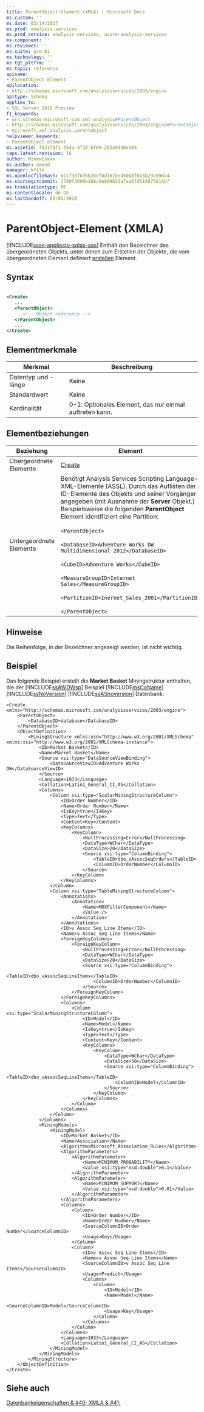 ```yaml
---
title: ParentObject-Element (XMLA) | Microsoft Docs
ms.custom: ''
ms.date: 03/14/2017
ms.prod: analysis-services
ms.prod_service: analysis-services, azure-analysis-services
ms.component: ''
ms.reviewer: ''
ms.suite: pro-bi
ms.technology: ''
ms.tgt_pltfrm: ''
ms.topic: reference
apiname:
- ParentObject Element
apilocation:
- http://schemas.microsoft.com/analysisservices/2003/engine
apitype: Schema
applies_to:
- SQL Server 2016 Preview
f1_keywords:
- urn:schemas-microsoft-com:xml-analysis#ParentObject
- http://schemas.microsoft.com/analysisservices/2003/engine#ParentObject
- microsoft.xml.analysis.parentobject
helpviewer_keywords:
- ParentObject element
ms.assetid: f821f8f1-554a-4f16-bf09-262a9448e304
caps.latest.revision: 16
author: Minewiskan
ms.author: owend
manager: kfile
ms.openlocfilehash: 011f38f6f6b2bef8d167ee450d8f015b29a596b4
ms.sourcegitcommit: 1740f3090b168c0e809611a7aa6fd514075616bf
ms.translationtype: MT
ms.contentlocale: de-DE
ms.lasthandoff: 05/03/2018
---
```

# <a name="parentobject-element-xmla"></a>ParentObject-Element (XMLA)
[!INCLUDE[ssas-appliesto-sqlas-aas](../../../includes/ssas-appliesto-sqlas-aas.md)]
  Enthält den Bezeichner des übergeordneten Objekts, unter denen zum Erstellen der Objekte, die vom übergeordneten Element definiert [erstellen](../../../analysis-services/xmla/xml-elements-commands/create-element-xmla.md) Element.  
  
## <a name="syntax"></a>Syntax  
  
```xml  
  
<Create>  
   ...  
   <ParentObject>  
      <!-- Object reference -->  
   </ParentObject>  
   ...  
</Create>  
```  
  
## <a name="element-characteristics"></a>Elementmerkmale  
  
|Merkmal|Beschreibung|  
|--------------------|-----------------|  
|Datentyp und -länge|Keine|  
|Standardwert|Keine|  
|Kardinalität|0-1: Optionales Element, das nur einmal auftreten kann.|  
  
## <a name="element-relationships"></a>Elementbeziehungen  
  
|Beziehung|Element|  
|------------------|-------------|  
|Übergeordnete Elemente|[Create](../../../analysis-services/xmla/xml-elements-commands/create-element-xmla.md)|  
|Untergeordnete Elemente|Benötigt Analysis Services Scripting Language-XML-Elemente (ASSL). Durch das Auflisten der ID-Elemente des Objekts und seiner Vorgänger angegeben (mit Ausnahme der **Server** Objekt.) Beispielsweise die folgenden **ParentObject** Element identifiziert eine Partition:<br /><br /> `<ParentObject>`<br /><br /> `<DatabaseID>Adventure Works DW Multidimensional 2012</DatabaseID>`<br /><br /> `<CubeID>Adventure Works</CubeID>`<br /><br /> `<MeasureGroupID>Internet Sales</MeasureGroupID>`<br /><br /> `<PartitionID>Inernet_Sales_2001</PartitionID>`<br /><br /> `</ParentObject>`|  
  
## <a name="remarks"></a>Hinweise  
 Die Reihenfolge, in der Bezeichner angezeigt werden, ist nicht wichtig.  
  
## <a name="example"></a>Beispiel  
 Das folgende Beispiel erstellt die **Market Basket** Miningstruktur enthalten, die der [!INCLUDE[ssAWDWsp](../../../includes/ssawdwsp-md.md)] Beispiel [!INCLUDE[msCoName](../../../includes/msconame-md.md)] [!INCLUDE[ssNoVersion](../../../includes/ssnoversion-md.md)] [!INCLUDE[ssASnoversion](../../../includes/ssasnoversion-md.md)] Datenbank.  
  
```  
<Create xmlns="http://schemas.microsoft.com/analysisservices/2003/engine">  
    <ParentObject>  
        <DatabaseID>database</DatabaseID>  
    </ParentObject>  
    <ObjectDefinition>  
        <MiningStructure xmlns:xsd="http://www.w3.org/2001/XMLSchema" xmlns:xsi="http://www.w3.org/2001/XMLSchema-instance">  
            <ID>Market Basket</ID>  
            <Name>Market Basket</Name>  
            <Source xsi:type="DataSourceViewBinding">  
                <DataSourceViewID>Adventure Works DW</DataSourceViewID>  
            </Source>  
            <Language>1033</Language>  
            <Collation>Latin1_General_CI_AS</Collation>  
            <Columns>  
                <Column xsi:type="ScalarMiningStructureColumn">  
                    <ID>Order Number</ID>  
                    <Name>Order Number</Name>  
                    <IsKey>true</IsKey>  
                    <Type>Text</Type>  
                    <Content>Key</Content>  
                    <KeyColumns>  
                        <KeyColumn>  
                            <NullProcessing>Error</NullProcessing>  
                            <DataType>WChar</DataType>  
                            <DataSize>20</DataSize>  
                            <Source xsi:type="ColumnBinding">  
                                <TableID>dbo_vAssocSeqOrders</TableID>  
                                <ColumnID>OrderNumber</ColumnID>  
                            </Source>  
                        </KeyColumn>  
                    </KeyColumns>  
                </Column>  
                <Column xsi:type="TableMiningStructureColumn">  
                    <Annotations>  
                        <Annotation>  
                            <Name>MDXFilterComponent</Name>  
                            <Value />  
                        </Annotation>  
                    </Annotations>  
                    <ID>v Assoc Seq Line Items</ID>  
                    <Name>v Assoc Seq Line Items</Name>  
                    <ForeignKeyColumns>  
                        <ForeignKeyColumn>  
                            <NullProcessing>Error</NullProcessing>  
                            <DataType>WChar</DataType>  
                            <DataSize>20</DataSize>  
                            <Source xsi:type="ColumnBinding">  
                                <TableID>dbo_vAssocSeqLineItems</TableID>  
                                <ColumnID>OrderNumber</ColumnID>  
                            </Source>  
                        </ForeignKeyColumn>  
                    </ForeignKeyColumns>  
                    <Columns>  
                        <Column xsi:type="ScalarMiningStructureColumn">  
                            <ID>Model</ID>  
                            <Name>Model</Name>  
                            <IsKey>true</IsKey>  
                            <Type>Text</Type>  
                            <Content>Key</Content>  
                            <KeyColumns>  
                                <KeyColumn>  
                                    <DataType>WChar</DataType>  
                                    <DataSize>50</DataSize>  
                                    <Source xsi:type="ColumnBinding">  
                                        <TableID>dbo_vAssocSeqLineItems</TableID>  
                                        <ColumnID>Model</ColumnID>  
                                    </Source>  
                                </KeyColumn>  
                            </KeyColumns>  
                        </Column>  
                    </Columns>  
                </Column>  
            </Columns>  
            <MiningModels>  
                <MiningModel>  
                    <ID>Market Basket</ID>  
                    <Name>Association</Name>  
                    <Algorithm>Microsoft_Association_Rules</Algorithm>  
                    <AlgorithmParameters>  
                        <AlgorithmParameter>  
                            <Name>MINIMUM_PROBABILITY</Name>  
                            <Value xsi:type="xsd:double">0.1</Value>  
                        </AlgorithmParameter>  
                        <AlgorithmParameter>  
                            <Name>MINIMUM_SUPPORT</Name>  
                            <Value xsi:type="xsd:double">0.01</Value>  
                        </AlgorithmParameter>  
                    </AlgorithmParameters>  
                    <Columns>  
                        <Column>  
                            <ID>Order Number</ID>  
                            <Name>Order Number</Name>  
                            <SourceColumnID>Order Number</SourceColumnID>  
                            <Usage>Key</Usage>  
                        </Column>  
                        <Column>  
                            <ID>v Assoc Seq Line Items</ID>  
                            <Name>v Assoc Seq Line Items</Name>  
                            <SourceColumnID>v Assoc Seq Line Items</SourceColumnID>  
                            <Usage>Predict</Usage>  
                            <Columns>  
                                <Column>  
                                    <ID>Model</ID>  
                                    <Name>Model</Name>  
                                    <SourceColumnID>Model</SourceColumnID>  
                                    <Usage>Key</Usage>  
                                </Column>  
                            </Columns>  
                        </Column>  
                    </Columns>  
                    <Language>1033</Language>  
                    <Collation>Latin1_General_CI_AS</Collation>  
                </MiningModel>  
            </MiningModels>  
        </MiningStructure>  
    </ObjectDefinition>  
</Create>  
```  
  
## <a name="see-also"></a>Siehe auch  
 [Datenbankeigenschaften & #40; XMLA & #41;](../../../analysis-services/xmla/xml-elements-properties/xml-elements-properties.md)  
  
  

